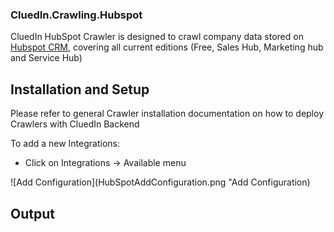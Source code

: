 ### CluedIn.Crawling.Hubspot 

CluedIn HubSpot Crawler is designed to crawl company data stored on [Hubspot CRM](https://www.hubspot.com/products/crm), covering all current editions (Free, Sales Hub, Marketing hub and Service Hub)

## Installation and Setup

Please refer to general Crawler installation documentation on how to deploy Crawlers with CluedIn Backend

To add a new Integrations:

- Click on Integrations -> Available menu
  
![Add Configuration](HubSpotAddConfiguration.png "Add Configuration)





## Output

